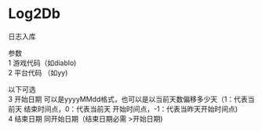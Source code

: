# Log2Db<br>
日志入库<br>

参数<br>
1 游戏代码（如diablo)<br>
2 平台代码 （如yy)<br>

以下可选<br>
3 开始日期 可以是yyyyMMdd格式，也可以是以当前天数偏移多少天（1：代表当前天 结束时间点，0：代表当前天 开始时间点，-1：代表当昨天开始时间点)<br>
4 结束日期 同开始日期（结束日期必需 >开始日期)<br>

